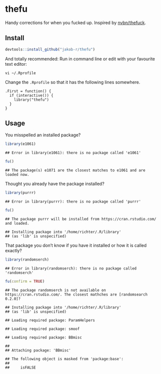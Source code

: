 
# thefu

Handy corrections for when you fucked up. Inspired by
[nvbn/thefuck](https://github.com/nvbn/thefuck).

## Install

``` r
devtools::install_github("jakob-r/thefu")
```

And totally recommended: Run in command line or edit with your favourite
text editor:

    vi ~/.Rprofile

Change the `.Rprofile` so that it has the following lines somewhere.

    .First = function() {
      if (interactive()) {
        library("thefu")
      }
    }

## Usage

You misspelled an installed
    package?

``` r
library(e1061)
```

    ## Error in library(e1061): there is no package called 'e1061'

``` r
fu()
```

    ## The package(s) e1071 are the closest matches to e1061 and are loaded now.

Thought you already have the package
    installed?

``` r
library(purrr)
```

    ## Error in library(purrr): there is no package called 'purrr'

``` r
fu()
```

    ## The package purrr will be installed from https://cran.rstudio.com/ and loaded.

    ## Installing package into '/home/richter/.R/library'
    ## (as 'lib' is unspecified)

That package you don’t know if you have it installed or how it is called
exactly?

``` r
library(randomserch)
```

    ## Error in library(randomserch): there is no package called 'randomserch'

``` r
fu(confirm = TRUE)
```

    ## The package randomserch is not available on https://cran.rstudio.com/. The closest mathches are [randomsearch 0.2.0]?

    ## Installing package into '/home/richter/.R/library'
    ## (as 'lib' is unspecified)

    ## Loading required package: ParamHelpers

    ## Loading required package: smoof

    ## Loading required package: BBmisc

    ## 
    ## Attaching package: 'BBmisc'

    ## The following object is masked from 'package:base':
    ## 
    ##     isFALSE
